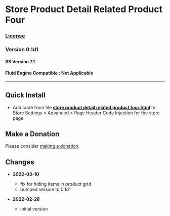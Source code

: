 # Store Product Detail Related Product Four

### [License][99]

### Version 0.1d1

#### SS Version 7.1

#### Fluid Engine Compatible : Not Applicable

---

## Quick Install

* Add code from file
  **[store product detail related product four.html](store%20product%20detail%20related%20product%20four.html#L1)**
  to Store Settings > Advanced > Page Header Code Injection for the store page.
  
## Make a Donation

Please consider
[making a donation](https://github.com/tomsWebConsulting/twcsl#make-a-donation).

## Changes

* **2022-03-10**

  * fix for hiding items in product grid
  * bumped version to 0.1d1
  
* **2022-02-28**

  * initial version

[99]: https://github.com/tomsWebConsulting/twcsl/blob/main/LICENSE.txt#L1
